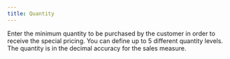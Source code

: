 ```yaml
---
title: Quantity
---
```



Enter the minimum quantity to be purchased by the customer in order  to receive the special pricing. You can define up to 5 different quantity  levels. The quantity is in the decimal accuracy for the sales measure.
